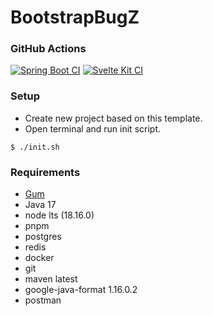 # BootstrapBugZ

### GitHub Actions
[![Spring Boot CI](https://github.com/while1618/BootstrapBugZ/actions/workflows/spring-boot.yml/badge.svg?branch=master)](https://github.com/while1618/BootstrapBugZ/actions/workflows/spring-boot.yml)
[![Svelte Kit CI](https://github.com/while1618/BootstrapBugZ/actions/workflows/svelte-kit.yml/badge.svg)](https://github.com/while1618/BootstrapBugZ/actions/workflows/svelte-kit.yml)

### Setup
- Create new project based on this template.
- Open terminal and run init script.
``` 
$ ./init.sh
```

### Requirements
- [Gum](https://github.com/charmbracelet/gum)
- Java 17
- node lts (18.16.0)
- pnpm
- postgres
- redis
- docker
- git
- maven latest
- google-java-format 1.16.0.2
- postman